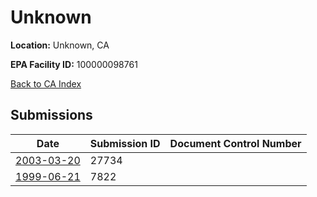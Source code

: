 # Unknown

**Location:** Unknown, CA

**EPA Facility ID:** 100000098761

[Back to CA Index](../../index.md)

## Submissions

| Date | Submission ID | Document Control Number |
|------|--------------|-------------------------|
| [2003-03-20](submissions/27734.md) | 27734 |  |
| [1999-06-21](submissions/7822.md) | 7822 |  |
